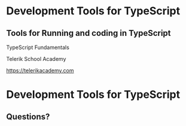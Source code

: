 <!-- section start -->
<!-- attr: {  class:'slide-title', showInPresentation: true, hasScriptWrapper: true } -->

# Development Tools for TypeScript
## Tools for Running and coding in TypeScript
<!-- <img class="slide-image" showInPresentation="true"  showInPresentation="true" src="imgs/pic00.png" style="top:42%; left:80%; width:20.28%; z-index:-1" /> -->
<!-- <img class="slide-image" showInPresentation="true"  showInPresentation="true"  showInPresentation="true" src="imgs/pic01.png" style="top:65%; left:65%; width:15.87%; z-index:-1" /> -->
<!-- <img class="slide-image" showInPresentation="true"  showInPresentation="true" src="imgs/pic02.png" style="top:10%; left:2%; width:12.87%; z-index:-1" /> -->
<div class="signature">
  <p class="signature-course">TypeScript Fundamentals</p>
  <p class="signature-initiative">Telerik School Academy</p>
  <a href="https://telerikacademy.com" class="signature-link">https://telerikacademy.com</a>
</div>

<!-- section start -->
<!-- attr: { class:'slide-section', clashowInPresentation: true, hasScriptWrapper: true } -->
# Development Tools for TypeScript
## Questions?
